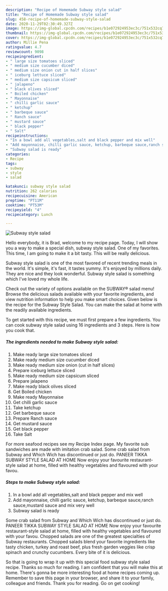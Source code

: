 ```yaml
---
description: "Recipe of Homemade Subway style salad"
title: "Recipe of Homemade Subway style salad"
slug: 458-recipe-of-homemade-subway-style-salad
date: 2020-11-29T02:30:49.327Z
image: https://img-global.cpcdn.com/recipes/b1e072924953ec3c/751x532cq70/subway-style-salad-recipe-main-photo.jpg
thumbnail: https://img-global.cpcdn.com/recipes/b1e072924953ec3c/751x532cq70/subway-style-salad-recipe-main-photo.jpg
cover: https://img-global.cpcdn.com/recipes/b1e072924953ec3c/751x532cq70/subway-style-salad-recipe-main-photo.jpg
author: Millie Pena
ratingvalue: 4.7
reviewcount: 9098
recipeingredient:
- " large size tomatoes sliced"
- " medium size cucumber diced"
- " medium size onion cut in half slices"
- " iceburg lettuce sliced"
- " medium size capsicum sliced"
- " jalapeno"
- " black olives sliced"
- " Boiled chicken"
- " Mayonnaise"
- " chilli garlic sauce"
- " ketchup"
- " barbeque sauce"
- " Ranch sauce"
- " mustard sauce"
- " black pepper"
- " Salt"
recipeinstructions:
- "In a bowl add all vegetables,salt and black pepper and mix well"
- "Add mayonnaise, chilli garlic sauce, ketchup, barbeque sauce,ranch sauce,mustard sauce and mix very well"
- "Subway salad is ready"
categories:
- Recipe
tags:
- subway
- style
- salad

katakunci: subway style salad 
nutrition: 262 calories
recipecuisine: American
preptime: "PT11M"
cooktime: "PT53M"
recipeyield: "4"
recipecategory: Lunch

---
```



![Subway style salad](https://img-global.cpcdn.com/recipes/b1e072924953ec3c/751x532cq70/subway-style-salad-recipe-main-photo.jpg)

Hello everybody, it is Brad, welcome to my recipe page. Today, I will show you a way to make a special dish, subway style salad. One of my favorites. This time, I am going to make it a bit tasty. This will be really delicious.

Subway style salad is one of the most favored of recent trending meals in the world. It's simple, it's fast, it tastes yummy. It's enjoyed by millions daily. They are nice and they look wonderful. Subway style salad is something which I've loved my whole life.

Check out the variety of options available on the SUBWAY® salad menu! Browse the delicious salads available with your favorite ingredients, and view nutrition information to help you make smart choices. Given below is the recipe for the Subway Style Salad. You can make the salad at home with the readily available ingredients.


To get started with this recipe, we must first prepare a few ingredients. You can cook subway style salad using 16 ingredients and 3 steps. Here is how you cook that.

<!--inarticleads1-->

##### The ingredients needed to make Subway style salad:

1. Make ready  large size tomatoes sliced
1. Make ready  medium size cucumber diced
1. Make ready  medium size onion (cut in half slices)
1. Prepare  iceburg lettuce sliced
1. Make ready  medium size capsicum sliced
1. Prepare  jalapeno
1. Make ready  black olives sliced
1. Get  Boiled chicken
1. Make ready  Mayonnaise
1. Get  chilli garlic sauce
1. Take  ketchup
1. Get  barbeque sauce
1. Prepare  Ranch sauce
1. Get  mustard sauce
1. Get  black pepper
1. Take  Salt


For more seafood recipes see my Recipe Index page. My favorite sub sandwiches are made with imitation crab salad. Some crab salad from Subway and Which Wich has discontinued or just do. PANEER TIKKA SUBWAY STYLE SALAD AT HOME Now enjoy your favourite restaurant-style salad at home, filled with healthy vegetables and flavoured with your favou. 

<!--inarticleads2-->

##### Steps to make Subway style salad:

1. In a bowl add all vegetables,salt and black pepper and mix well
1. Add mayonnaise, chilli garlic sauce, ketchup, barbeque sauce,ranch sauce,mustard sauce and mix very well
1. Subway salad is ready


Some crab salad from Subway and Which Wich has discontinued or just do. PANEER TIKKA SUBWAY STYLE SALAD AT HOME Now enjoy your favourite restaurant-style salad at home, filled with healthy vegetables and flavoured with your favou. Chopped salads are one of the greatest specialties of Subway restaurants. Chopped salads blend your favorite ingredients like tasty chicken, turkey and roast beef, plus fresh garden veggies like crisp spinach and crunchy cucumbers. Every bite of it is delicious. 

So that is going to wrap it up with this special food subway style salad recipe. Thanks so much for reading. I am confident that you will make this at home. There's gonna be more interesting food at home recipes coming up. Remember to save this page in your browser, and share it to your family, colleague and friends. Thank you for reading. Go on get cooking!

